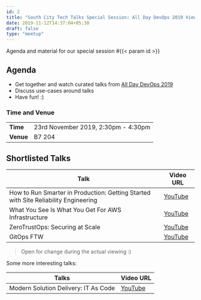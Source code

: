 ```yaml
---
id: 2
title: "South City Tech Talks Special Session: All Day DevOps 2019 Viewing"
date: 2019-11-12T14:37:04+05:30
draft: false
type: "meetup"
---
```


Agenda and material for our special session #{{< param id >}}
<!--more-->

## Agenda

* Get together and watch curated talks from [All Day DevOps 2019](https://www.alldaydevops.com/2019-live-schedule)
* Discuss use-cases around talks
* Have fun! :)

### Time and Venue

|           |                                     |
| --------- | ----------------------------------- |
| **Time**  | 23rd November 2019, 2:30pm - 4:30pm |
| **Venue** | B7 204                              |

## Shortlisted Talks

| Talk                                                                                | Video URL                                      |
| ----------------------------------------------------------------------------------- | ---------------------------------------------- |
| How to Run Smarter in Production: Getting Started with Site Reliability Engineering | [YouTube](https://youtu.be/ike3vQbE4zc?t=1798) |
| What You See Is What You Get For AWS Infrastructure                                 | [YouTube](https://youtu.be/xtNx1t6lxQE?t=3678) |
| ZeroTrustOps: Securing at Scale                                                     | [YouTube](https://youtu.be/6GO9h1VsXc4?t=68)   |
| GitOps FTW                                                                          | [YouTube](https://youtu.be/EXMND7WCiLc?t=3853) |

> Open for change during the actual viewing :)

Some more interesting talks:

| Talks                                | Video URL                                      |
| ------------------------------------ | ---------------------------------------------- |
| Modern Solution Delivery: IT As Code | [YouTube](https://youtu.be/6GO9h1VsXc4?t=5615) |


